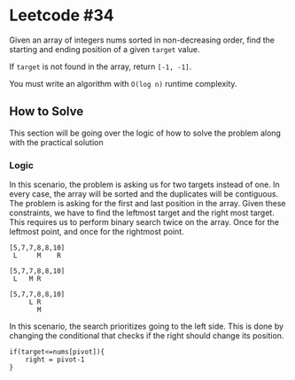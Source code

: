 # Leetcode #34
Given an array of integers nums sorted in non-decreasing order, find the starting and ending position of a given `target` value.

If `target` is not found in the array, return `[-1, -1]`.

You must write an algorithm with `O(log n)` runtime complexity.

## How to Solve
This section will be going over the logic of how to solve the problem along with the practical solution

### Logic
In this scenario, the problem is asking us for two targets instead of one. In every case, the array will be sorted and the duplicates will be contiguous. The problem is asking for the first and last position in the array. Given these constraints, we have to find the leftmost target and the right most target. This requires us to perform binary search twice on the array. Once for the leftmost point, and once for the rightmost point. 

```
[5,7,7,8,8,10]
 L     M    R

[5,7,7,8,8,10]
 L   M R

[5,7,7,8,8,10]
     L R
       M
```

In this scenario, the search prioritizes going to the left side. This is done by changing the conditional that checks if the right should change its position. 
```
if(target<=nums[pivot]){
    right = pivot-1
}
```

